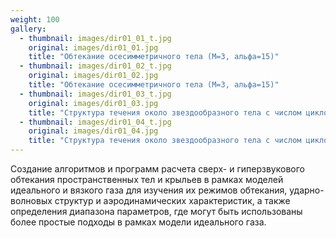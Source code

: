 ```yaml
---
weight: 100
gallery:
  - thumbnail: images/dir01_01_t.jpg
    original: images/dir01_01.jpg
    title: "Обтекание осесимметричного тела (М=3, альфа=15)"
  - thumbnail: images/dir01_02_t.jpg
    original: images/dir01_02.jpg
    title: "Обтекание осесимметричного тела (М=3, альфа=15)"
  - thumbnail: images/dir01_03_t.jpg
    original: images/dir01_03.jpg
    title: "Структура течения около звездообразного тела с числом циклов n=3 при числе Маха М=6, углах атаки α=20° и крена γ=30°"
  - thumbnail: images/dir01_04_t.jpg
    original: images/dir01_04.jpg
    title: "Структура течения около звездообразного тела с числом циклов n=6 при числе Маха М=6, углах атаки α=15° и крена γ=0°"
---
```


Создание алгоритмов и программ расчета сверх- и гиперзвукового обтекания пространственных тел и крыльев в рамках моделей идеального и вязкого газа для изучения их режимов обтекания, ударно-волновых структур и аэродинамических характеристик, а также определения диапазона параметров, где могут быть использованы более простые подходы в рамках модели идеального газа.
